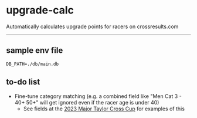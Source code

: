 # upgrade-calc

Automatically calculates upgrade points for racers on crossresults.com

---

## sample env file

```
DB_PATH=./db/main.db
```

## to-do list

* Fine-tune category matching (e.g. a combined field like "Men Cat 3 - 40+ 50+" will get ignored even if the racer age is under 40)
  * See fields at the [2023 Major Taylor Cross Cup](https://www.crossresults.com/race/11848) for examples of this